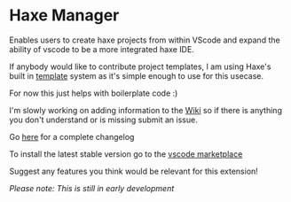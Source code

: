 # Haxe Manager

Enables users to create haxe projects from within VScode and expand the ability of vscode to be a more integrated haxe IDE.

If anybody would like to contribute project templates, I am using Haxe's built in [template](https://haxe.org/manual/std-template.html) system as it's simple enough to use for this usecase.  

For now this just helps with boilerplate code :)

I'm slowly working on adding information to the [Wiki](https://github.com/Jarrio/Haxe-Manager/wiki) so if there is anything you don't understand or is missing submit an issue.

Go [here](https://github.com/Jarrio/Haxe-Manager/blob/master/CHANGELOG.md) for a complete changelog

To install the latest stable version go to the [vscode marketplace](https://marketplace.visualstudio.com/items?itemName=jarrio.hxmanager)

Suggest any features you think would be relevant for this extension!

*Please note: This is still in early development*


